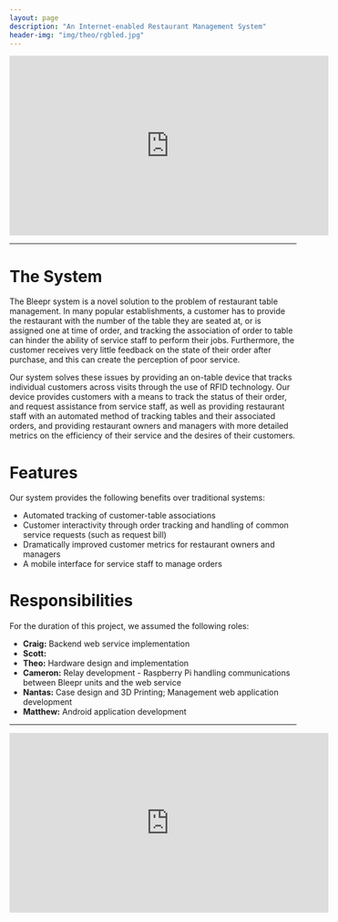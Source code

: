 ```yaml
---
layout: page
description: "An Internet-enabled Restaurant Management System"
header-img: "img/theo/rgbled.jpg"
---
```


<div class="well">
<iframe width="560" height="315" src="https://www.youtube.com/embed/LdDRne1eMms" frameborder="0" allowfullscreen></iframe>
</div>

<hr>

# The System

The Bleepr system is a novel solution to the problem of restaurant table management. In many popular establishments,
a customer has to provide the restaurant with the number of the table they are seated at, or is assigned one at time of order,
and tracking the association of order to table can hinder the ability of service staff to perform their jobs. Furthermore,
the customer receives very little feedback on the state of their order after purchase, and this can create the perception of poor service.

Our system solves these issues by providing an on-table device that tracks individual customers across visits through the use of
RFID technology. Our device provides customers with a means to track the status of their order, and request assistance from service staff,
as well as providing restaurant staff with an automated method of tracking tables and their associated orders, and providing restaurant
owners and managers with more detailed metrics on the efficiency of their service and the desires of their customers.

# Features

Our system provides the following benefits over traditional systems:

* Automated tracking of customer-table associations
* Customer interactivity through order tracking and handling of common service requests (such as request bill)
* Dramatically improved customer metrics for restaurant owners and managers
* A mobile interface for service staff to manage orders

# Responsibilities

For the duration of this project, we assumed the following roles:


* **Craig:** Backend web service implementation
* **Scott:**
* **Theo:** Hardware design and implementation
* **Cameron:** Relay development - Raspberry Pi handling communications between Bleepr units and the web service
* **Nantas:** Case design and 3D Printing; Management web application development
* **Matthew:** Android application development

<hr>

<div class="well">
<iframe width="560" height="315" src="https://www.youtube.com/embed/SoEjkDy19g8" frameborder="0" allowfullscreen></iframe>
</div>

